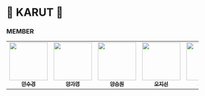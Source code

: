 # 🥕 KARUT 🥕
### MEMBER 
<table>
  <tr>
     <td align="center"><a href="https://github.com/ahnsugyeong"><img src="https://github.com/ahnsugyeong.png" width="100px;" alt=""/><br/><sub><b>안수경</b></sub></a><br/></td>
     <td align="center"><a href="https://github.com/gayoung0512"><img src="https://github.com/gayoung0512.png" width="100px;" alt=""/><br/><sub><b>양가영</b></sub></a><br/></td>
     <td align="center"><a href="https://github.com/Yang-Seungwon"><img src="https://github.com/Yang-Seungwon.png" width="100px;" alt=""/><br/><sub><b>양승원</b></sub></a><br/></td>
      <td align="center"><a href="https://github.com/jisun0415"><img src="https://github.com/jisun0415.png" width="100px;" alt=""/><br/><sub><b>오지선</b></sub></a><br/></td>
     <td align="center"><a href="https://github.com/HanGyuTak"><img src="https://github.com/HanGyuTak.png" width="100px;" alt=""/><br/><sub><b>한규탁</b></sub></a><br/></td>
  </tr>
</table>
